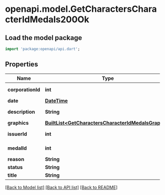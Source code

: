 # openapi.model.GetCharactersCharacterIdMedals200Ok

## Load the model package
```dart
import 'package:openapi/api.dart';
```

## Properties
Name | Type | Description | Notes
------------ | ------------- | ------------- | -------------
**corporationId** | **int** | corporation_id integer | 
**date** | [**DateTime**](DateTime.md) | date string | 
**description** | **String** | description string | 
**graphics** | [**BuiltList&lt;GetCharactersCharacterIdMedalsGraphic&gt;**](GetCharactersCharacterIdMedalsGraphic.md) | graphics array | 
**issuerId** | **int** | issuer_id integer | 
**medalId** | **int** | medal_id integer | 
**reason** | **String** | reason string | 
**status** | **String** | status string | 
**title** | **String** | title string | 

[[Back to Model list]](../README.md#documentation-for-models) [[Back to API list]](../README.md#documentation-for-api-endpoints) [[Back to README]](../README.md)


